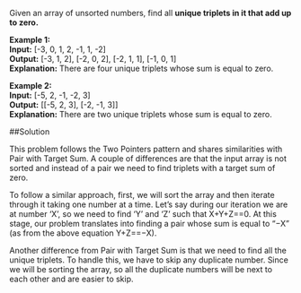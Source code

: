 Given an array of unsorted numbers, find all **unique triplets in it that add up to zero.**

**Example 1:**  
**Input:** [-3, 0, 1, 2, -1, 1, -2]  
**Output:** [-3, 1, 2], [-2, 0, 2], [-2, 1, 1], [-1, 0, 1]  
**Explanation:** There are four unique triplets whose sum is equal to zero.

**Example 2:**  
**Input:** [-5, 2, -1, -2, 3]  
**Output:** [[-5, 2, 3], [-2, -1, 3]]  
**Explanation:** There are two unique triplets whose sum is equal to zero.

##Solution

This problem follows the Two Pointers pattern and shares similarities with Pair with Target Sum. A couple of differences
are that the input array is not sorted and instead of a pair we need to find triplets with a target sum of zero.

To follow a similar approach, first, we will sort the array and then iterate through it taking one number at a time.
Let’s say during our iteration we are at number ‘X’, so we need to find ‘Y’ and ‘Z’ such that X+Y+Z==0. At this stage,
our problem translates into finding a pair whose sum is equal to “−X” (as from the above equation Y+Z==−X).

Another difference from Pair with Target Sum is that we need to find all the unique triplets. To handle this, we have to
skip any duplicate number. Since we will be sorting the array, so all the duplicate numbers will be next to each other
and are easier to skip.